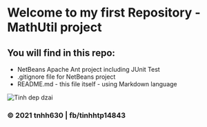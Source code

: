 # Welcome to my first Repository - MathUtil project

## You will find in this repo:

* NetBeans Apache Ant project including JUnit Test
* .gitignore file for NetBeans project
* README.md - this file itself - using Markdown language

![Tinh dep dzai](https://octodex.github.com/tnhh630/math-util-live/tree/main/images/tnhh630.jpg)
### © 2021 tnhh630 | fb/tinhhtp14843